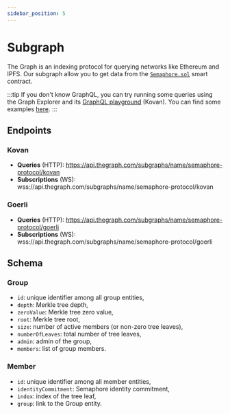 ```yaml
---
sidebar_position: 5
---
```


# Subgraph

The Graph is an indexing protocol for querying networks like Ethereum and IPFS. Our subgraph allow you to get data from the [`Semaphore.sol`](https://github.com/semaphore-protocol/semaphore/blob/main/contracts/Semaphore.sol) smart contract.

:::tip
If you don't know GraphQL, you can try running some queries using the Graph Explorer and its [GraphQL playground](https://thegraph.com/hosted-service/subgraph/semaphore-protocol/kovan?selected=playground) (Kovan). You can find some examples [here](https://thegraph.com/docs/developer/graphql-api).
:::

## Endpoints

### Kovan

-   **Queries** (HTTP): https://api.thegraph.com/subgraphs/name/semaphore-protocol/kovan
-   **Subscriptions** (WS): wss://api.thegraph.com/subgraphs/name/semaphore-protocol/kovan

### Goerli

-   **Queries** (HTTP): https://api.thegraph.com/subgraphs/name/semaphore-protocol/goerli
-   **Subscriptions** (WS): wss://api.thegraph.com/subgraphs/name/semaphore-protocol/goerli

## Schema


### Group

-   `id`: unique identifier among all group entities,
-   `depth`: Merkle tree depth,
-   `zeroValue`: Merkle tree zero value,
-   `root`: Merkle tree root,
-   `size`: number of active members (or non-zero tree leaves),
-   `numberOfLeaves`: total number of tree leaves,
-   `admin`: admin of the group,
-   `members`: list of group members.

### Member

-   `id`: unique identifier among all member entities,
-   `identityCommitment`: Semaphore identity commitment,
-   `index`: index of the tree leaf,
-   `group`: link to the Group entity.
